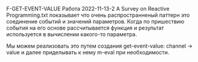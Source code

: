 F-GET-EVENT-VALUE
Работа 2022-11-13-2 A Survey on Reactive Programming.txt показывает что очень распространненый паттерн это соединение событий и значений параметров.
Когда по пришествию события на его основе рассчитывается функция и результат используется в вычислении какого-то параметра.

Мы можем реализовать это путем создания get-event-value: channel -> value и далее приделывать к нему m-eval при необходимости.